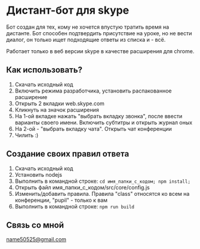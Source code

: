 # Дистант-бот для  skype
Бот создан для тех, кому не хочется впустую тратить время на дистанте. Бот способен подтвердить присутствие на уроке, но не вести диалог, он только ищет подходящие ответы из списка и - всё.

Работает только в веб версии skype в качестве расширения для chrome.
## Как использовать?
1. Скачать исходный код
2. Включить режима разработчика, установить распакованное расширение
3. Открыть 2 вкладки web.skype.com
4. Кликнуть на значок расширения
5. На 1-ой вкладке нажать "выбрать вкладку звонка", после ввести варианты своего имени. Включить субтитры и открыть журнал оных
6. На 2-ой - "выбрать вкладку чата". Открыть чат конференции
7. Чилить :)

## Создание своих правил ответа
1. Скачать исходный код
2. Установить nodejs
3. Выполнить в командной строке: `cd имя_папки_с_кодом; npm install;`
4. Открыть файл имя_папки_с_кодом/src/core/config.js
5. Изменить/добавить правила. Правила "class" относятся ко всем на конференции, "pupil" - только к вам
6. Выполнить в командной строке: `npm run build`

## Связь со мной
name50525@gmail.com